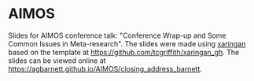 # AIMOS

Slides for AIMOS conference talk: "Conference Wrap-up and Some Common Issues in Meta-research". The slides were made using [xaringan](https://github.com/yihui/xaringan) based on the template at https://github.com/tcgriffith/xaringan_gh. The slides can be viewed online at https://agbarnett.github.io/AIMOS/closing_address_barnett.
